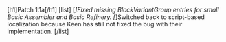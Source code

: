 [h1]Patch 1.1a[/h1]
[list]
[*]Fixed missing BlockVariantGroup entries for small Basic Assembler and Basic Refinery.
[*]Switched back to script-based localization because Keen has still not fixed the bug with their implementation.
[/list]